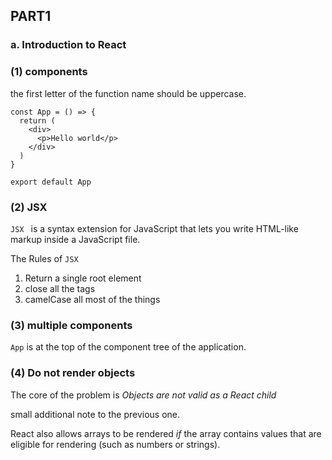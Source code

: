 ## PART1
### a. Introduction to React 

### (1)	components

the first letter of the function name  should be uppercase. 

```react
const App = () => {
  return (
    <div>
      <p>Hello world</p>
    </div>
  )
}

export default App
```

### (2) 	JSX

`JSX ` is a syntax extension for JavaScript that lets you write HTML-like markup inside a JavaScript file. 

The Rules of `JSX`

1. Return a single root element 
2. close all the tags 
3. camelCase all most of the things 

### (3) multiple components 

`App` is at the top of the component tree of the application.

### (4) Do not render objects 

The core of the problem is *Objects are not valid as a React child*

 small additional note to the previous one. 

React also allows arrays to be rendered *if* the array contains values that are eligible for rendering (such as numbers or strings).
